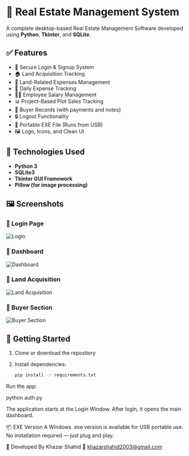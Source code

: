 # 🏡 Real Estate Management System

A complete desktop-based Real Estate Management Software developed using **Python**, **Tkinter**, and **SQLite**.

## ✅ Features

- 🔐 Secure Login & Signup System
- 🏠 Land Acquisition Tracking
- 💸 Land-Related Expenses Management
- 📅 Daily Expense Tracking
- 👨‍💼 Employee Salary Management
- 📊 Project-Based Plot Sales Tracking
- 🧾 Buyer Records (with payments and notes)
- 🔒 Logout Functionality
- 💾 Portable EXE File (Runs from USB)
- 🖼️ Logo, Icons, and Clean UI

## 💼 Technologies Used

- **Python 3**
- **SQLite3**
- **Tkinter GUI Framework**
- **Pillow (for image processing)**
  
 ## 🖼️ Screenshots

### 🔐 Login Page
![Login](screenshots/login_ui.png)

### 🧩 Dashboard
![Dashboard](screenshots/dashboard.png)

### 🏡 Land Acquisition
![Land Acquisition](screenshots/land_acquisition.png)

### 🧾 Buyer Section
![Buyer Section](screenshots/buyer_section.png)



## 🚀 Getting Started

1. Clone or download the repository
2. Install dependencies:

   ```bash
   pip install -r requirements.txt
Run the app:

python auth.py

The application starts at the Login Window. After login, it opens the main dashboard.

📦 EXE Version
A Windows .exe version is available for USB portable use.
No installation required — just plug and play.


🧠 Developed By
Khazar Shahid
📧 khazarshahid2003@gmail.com
